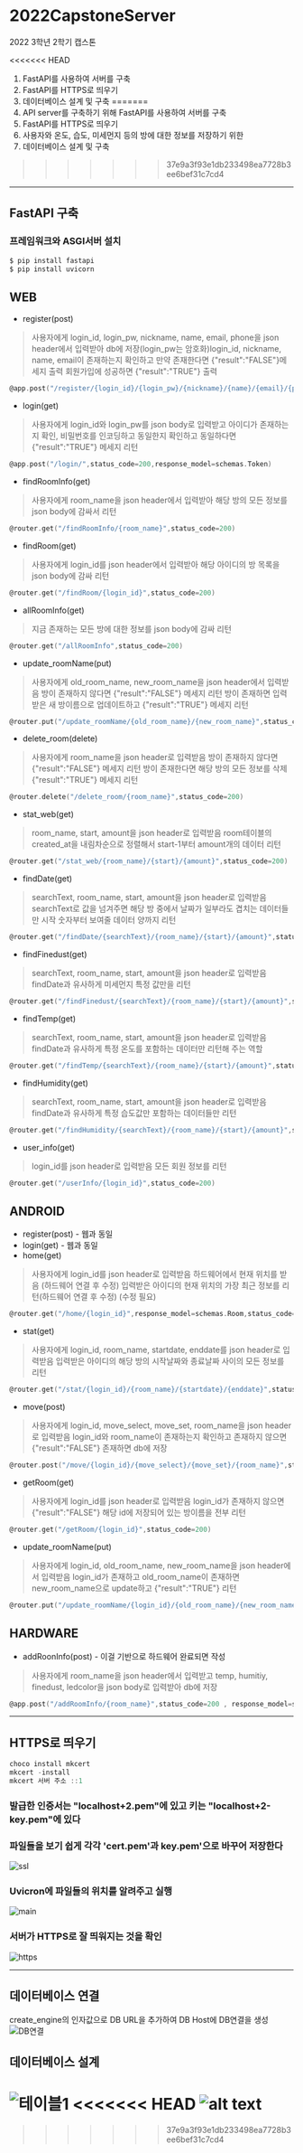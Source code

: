 # 2022CapstoneServer
2022 3학년 2학기 캡스톤

<<<<<<< HEAD
1. FastAPI를 사용하여 서버를 구축
2. FastAPI를 HTTPS로 띄우기  
3. 데이터베이스 설계 및 구축
=======
1. API server를 구축하기 위해 FastAPI를 사용하여 서버를 구축
2. FastAPI를 HTTPS로 띄우기 
3. 사용자와 온도, 습도, 미세먼지 등의 방에 대한 정보를 저장하기 위한 
4. 데이터베이스 설계 및 구축
>>>>>>> 37e9a3f93e1db233498ea7728b3ee6bef31c7cd4
-------------------------------------------------------------------------------------------------
## FastAPI 구축
### 프레임워크와  ASGI서버 설치
```c
$ pip install fastapi
$ pip install uvicorn
```

## WEB

* register(post)
>사용자에게 login_id, login_pw, nickname, name, email, phone을 json header에서 입력받아 db에 저장(login_pw는 암호화)login_id, nickname, name, email이 존재하는지 확인하고 만약 존재한다면 {"result":"FALSE"}메세지 출력 회원가입에 성공하면 {"result":"TRUE"} 출력
```c
@app.post("/register/{login_id}/{login_pw}/{nickname}/{name}/{email}/{phone}",status_code=200)
```


* login(get)
>사용자에게 login_id와 login_pw를 json body로 입력받고 아이디가 존재하는지 확인, 비밀번호를 인코딩하고 동일한지 확인하고 동일하다면 {"result":"TRUE"} 메세지 리턴 
```c
@app.post("/login/",status_code=200,response_model=schemas.Token)
```

* findRoomInfo(get)
>사용자에게 room_name을 json header에서 입력받아 해당 방의 모든 정보를 json body에 감싸서 리턴
```c
@router.get("/findRoomInfo/{room_name}",status_code=200)
```

* findRoom(get)
>사용자에게 login_id를 json header에서 입력받아 해당 아이디의 방 목록을 json body에 감싸 리턴
```c
@router.get("/findRoom/{login_id}",status_code=200)
```

* allRoomInfo(get)
>지금 존재하는 모든 방에 대한 정보를 json body에 감싸 리턴
```c
@router.get("/allRoomInfo",status_code=200)
```

* update_roomName(put)
>사용자에게 old_room_name, new_room_name을 json header에서 입력받음
>방이 존재하지 않다면 {"result":"FALSE"} 메세지 리턴
>방이 존재하면 입력받은 새 방이름으로 업데이트하고 {"result":"TRUE"} 메세지 리턴
```c
@router.put("/update_roomName/{old_room_name}/{new_room_name}",status_code=200)
```

* delete_room(delete)
>사용자에게 room_name을 json header로 입력받음
>방이 존재하지 않다면 {"result":"FALSE"} 메세지 리턴
>방이 존재한다면 해당 방의 모든 정보를 삭제 {"result":"TRUE"} 메세지 리턴
```c
@router.delete("/delete_room/{room_name}",status_code=200)
```

* stat_web(get)
>room_name, start, amount을 json header로 입력받음
>room테이블의 created_at을 내림차순으로 정렬해서 start-1부터 amount개의 데이터 리턴
```c
@router.get("/stat_web/{room_name}/{start}/{amount}",status_code=200)
```

* findDate(get)
>searchText, room_name, start, amount을 json header로 입력받음
>searchText로 값을 넘겨주면 해당 방 중에서 날짜가 일부라도 겹치는 데이터들만 시작 숫자부터 보여줄 데이터 양까지 리턴
```c
@router.get("/findDate/{searchText}/{room_name}/{start}/{amount}",status_code=200)
```

* findFinedust(get)
>searchText, room_name, start, amount을 json header로 입력받음
>findDate과 유사하게 미세먼지 특정 값만을 리턴
```c
@router.get("/findFinedust/{searchText}/{room_name}/{start}/{amount}",status_code=200)
```

* findTemp(get)
>searchText, room_name, start, amount을 json header로 입력받음
>findDate과 유사하게 특정 온도를 포함하는 데이터만 리턴해 주는 역할
```c
@router.get("/findTemp/{searchText}/{room_name}/{start}/{amount}",status_code=200)
```

* findHumidity(get)
>searchText, room_name, start, amount을 json header로 입력받음
>findDate과 유사하게 특정 습도값만 포함하는 데이터들만 리턴
```c
@router.get("/findHumidity/{searchText}/{room_name}/{start}/{amount}",status_code=200)
```

* user_info(get)
>login_id를 json header로 입력받음
> 모든 회원 정보를 리턴
```c
@router.get("/userInfo/{login_id}",status_code=200)
```

## ANDROID

* register(post) - 웹과 동일
* login(get) - 웹과 동일
* home(get)
>사용자에게 login_id를 json header로 입력받음
>하드웨어에서 현재 위치를 받음 (하드웨어 연결 후 수정)
>입력받은 아이디의 현재 위치의 가장 최근 정보를 리턴(하드웨어 연결 후 수정)
>(수정 필요)
```c
@router.get("/home/{login_id}",response_model=schemas.Room,status_code=200)
```

* stat(get)
>사용자에게 login_id, room_name, startdate, enddate를 json header로 입력받음
>입력받은 아이디의 해당 방의 시작날짜와 종료날짜 사이의 모든 정보를 리턴 
```c
@router.get("/stat/{login_id}/{room_name}/{startdate}/{enddate}",status_code=200)
```

* move(post)
>사용자에게 login_id, move_select, move_set, room_name을 json header로 입력받음
>login_id와 room_name이 존재하는지 확인하고 존재하지 않으면 {"result":"FALSE"}
>존재하면 db에 저장
```c
@router.post("/move/{login_id}/{move_select}/{move_set}/{room_name}",status_code=200)
```

* getRoom(get)
>사용자에게 login_id를 json header로 입력받음 login_id가 존재하지 않으면 {"result":"FALSE"}
>해당 id에 저장되어 있는 방이름을 전부 리턴
```c
@router.get("/getRoom/{login_id}",status_code=200)
```

* update_roomName(put)
>사용자에게 login_id, old_room_name, new_room_name을 json header에서 입력받음
>login_id가 존재하고 old_room_name이 존재하면 new_room_name으로 update하고
{"result":"TRUE"} 리턴
```c
@router.put("/update_roomName/{login_id}/{old_room_name}/{new_room_name}",status_code=200)
```

## HARDWARE
* addRoonInfo(post) - 이걸 기반으로 하드웨어 완료되면 작성
>사용자에게 room_name을 json header에서 입력받고 temp, humitiy, finedust, ledcolor을 json body로 입력받아 db에 저장
```c
@app.post("/addRoomInfo/{room_name}",status_code=200 , response_model=schemas.Room)
```
-------------------------------------------------------------------------------------------------
## HTTPS로 띄우기

```c
choco install mkcert
mkcert -install
mkcert 서버 주소 ::1
```
### 발급한 인증서는  "localhost+2.pem"에 있고 키는 "localhost+2-key.pem"에 있다
### 파일들을 보기 쉽게 각각 'cert.pem'과 key.pem'으로 바꾸어 저장한다
![ssl](https://user-images.githubusercontent.com/69308065/190902416-cde706f9-e9ee-4727-8147-63090880a5fc.png)

### Uvicron에 파일들의 위치를 알려주고 실행
![main](https://user-images.githubusercontent.com/69308065/190902422-30d9e336-e400-49d6-bd27-db447a79ec00.png)

### 서버가 HTTPS로 잘 띄워지는 것을 확인
![https](https://user-images.githubusercontent.com/69308065/190902574-cedee794-d1ae-4dfe-a406-0cdcef4bbd4d.png)

-------------------------------------------------------------------------------------------------
## 데이터베이스 연결
create_engine의 인자값으로 DB URL을 추가하여 DB Host에 DB연결을 생성
![DB연결](https://user-images.githubusercontent.com/69308065/190901977-0b603d62-3898-4a67-8cbf-99052331f770.png)
## 데이터베이스 설계
![테이블1](https://user-images.githubusercontent.com/69308065/190901303-4bc9d66b-5dc8-49b1-8a2d-1de9e5483511.png)
<<<<<<< HEAD
![alt text](image.png)
=======

 
>>>>>>> 37e9a3f93e1db233498ea7728b3ee6bef31c7cd4

